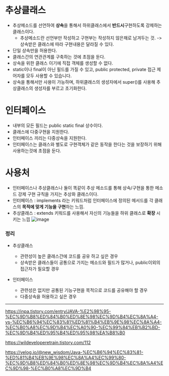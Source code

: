 # 추상클래스
* 추상메소드를 선언하여 **상속**을 통해서 하위클래스에서 **반드시**구현하도록 강제하는 클래스이다.
  * 추상메소드란 선언부만 작성하고 구현부는 작성하지 않은채로 남겨두는 것. -> 상속받은 클래스에 따라 구현내용은 달라질 수 있다.
* 단일 상속만을 허용한다.
* 클래스간의 연관관계를 구축하는 것에 초점을 둔다.
* 상속을 위한 클래스 이기에 직접 객체를 생성할 수 없다.
* static이나 final이 아닌 필드를 가질 수 있고, public protected, private 접근 제어자를 모두 사용할 수 있습니다.
* 상속을 통해서만 사용이 가능하며, 하위클래스의 생성자에서 super()를 사용해 추상클래스의 생성자를 부르고 초기화한다.

# 인터페이스
* 내부의 모든 필드는 public static final 상수이다.
* 클래스에 다중구현을 지원한다.
* 인터페이스 끼리는 다중상속을 지원한다.
* 인터페이스는 클래스와 별도로 구현객체가 같은 동작을 한다는 것을 보장하기 위해 사용하는것에 초점을 둔다.

# 사용처
* 인터페이스나 추상클래스나 둘이 똑같이 추상 메소드를 통해 상속/구현을 통한 메소드 강제 구현 규칙을 가지는 추상화 클래스이다.
* 인터페이스 : implements 라는 키워드처럼 인터페이스에 정의된 메서드를 각 클래스의 **목적에 맞게 기능을 구현**하는 느낌.
* 추상클래스 : extends 키워드를 사용해서 자신의 기능들을 하위 클래스로 **확장** 시키는 느낌
![image](https://user-images.githubusercontent.com/108817236/210120473-398d0561-b243-43fc-a585-a91302707987.png)

### 정리 
* 추상클래스
  * 관련성이 높은 클래스간에 코드를 공유 하고 싶은 경우
  * 상속받은 클래스들이 공통으로 가지는 메소드와 필드가 많거나, public이외의 접근자가 필요할 경우

* 인터페이스
  * 관련성은 없지만 공통된 기능구현을 목적으로 코드를 공유해야 할 경우
  * 다중상속을 허용하고 싶은 경우

---
https://inpa.tistory.com/entry/JAVA-%E2%98%95-%EC%9D%B8%ED%84%B0%ED%8E%98%EC%9D%B4%EC%8A%A4-vs-%EC%B6%94%EC%83%81%ED%81%B4%EB%9E%98%EC%8A%A4-%EC%B0%A8%EC%9D%B4%EC%A0%90-%EC%99%84%EB%B2%BD-%EC%9D%B4%ED%95%B4%ED%95%98%EA%B8%B0

https://wildeveloperetrain.tistory.com/112

https://velog.io/@new_wisdom/Java-%EC%B6%94%EC%83%81-%ED%81%B4%EB%9E%98%EC%8A%A4%EC%99%80-%EC%9D%B8%ED%84%B0%ED%8E%98%EC%9D%B4%EC%8A%A4%EC%9D%98-%EC%B0%A8%EC%9D%B4
